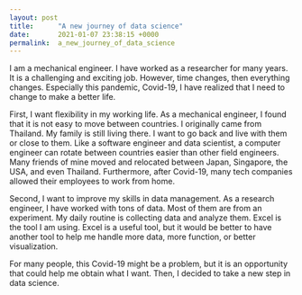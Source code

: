 ```yaml
---
layout: post
title:      "A new journey of data science"
date:       2021-01-07 23:38:15 +0000
permalink:  a_new_journey_of_data_science
---
```


I am a mechanical engineer. I have worked as a researcher for many years. It is a challenging and exciting job. However, time changes, then everything changes. Especially this pandemic, Covid-19, I have realized that I need to change to make a better life.

First, I want flexibility in my working life. As a mechanical engineer, I found that it is not easy to move between countries. I originally came from Thailand. My family is still living there. I want to go back and live with them or close to them. Like a software engineer and data scientist, a computer engineer can rotate between countries easier than other field engineers. Many friends of mine moved and relocated between Japan, Singapore, the USA, and even Thailand. Furthermore, after Covid-19, many tech companies allowed their employees to work from home.

Second, I want to improve my skills in data management. As a research engineer, I have worked with tons of data. Most of them are from an experiment. My daily routine is collecting data and analyze them. Excel is the tool I am using. Excel is a useful tool, but it would be better to have another tool to help me handle more data, more function, or better visualization.

For many people, this Covid-19 might be a problem, but it is an opportunity that could help me obtain what I want. Then, I decided to take a new step in data science.
